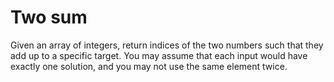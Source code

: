 # Two sum
Given an array of integers, return indices of the two numbers such that they add up to a specific target.
You may assume that each input would have exactly one solution, and you may not use the same element twice.